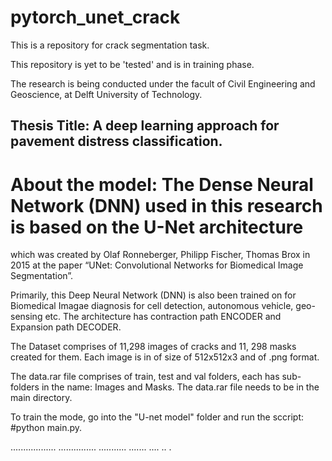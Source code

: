 # pytorch_unet_crack
This is a repository for crack segmentation task.


This repository is yet to be 'tested' and is in training phase.

The research is being conducted under the facult of Civil Engineering and Geoscience, at Delft University of Technology.

## Thesis Title: A deep learning approach for pavement distress classification.

# About the model: The Dense Neural Network (DNN) used in this research is based on the U-Net architecture
which was created by Olaf Ronneberger, Philipp Fischer, Thomas Brox in 2015 at the paper “UNet: Convolutional Networks for Biomedical Image Segmentation”.

Primarily, this Deep Neural Network (DNN) is also been trained on  for Biomedical Imagae diagnosis for cell detection, autonomous vehicle,
geo-sensing etc. The architecture has contraction path ENCODER and Expansion path DECODER.

The Dataset comprises of 11,298 images of cracks and 11, 298 masks created for them.
Each image is in of size of 512x512x3 and of .png format.

The data.rar file comprises of train, test and val folders, each has sub-folders in the name: Images and Masks.
The data.rar file needs to be in the main directory.

To train the mode, go into the "U-net model" folder and run the sccript: #python main.py.

..................
...............
...........
.......
....
..
.
